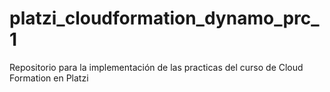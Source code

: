 # platzi_cloudformation_dynamo_prc_1
Repositorio para la implementación de las practicas del curso de Cloud Formation en Platzi
